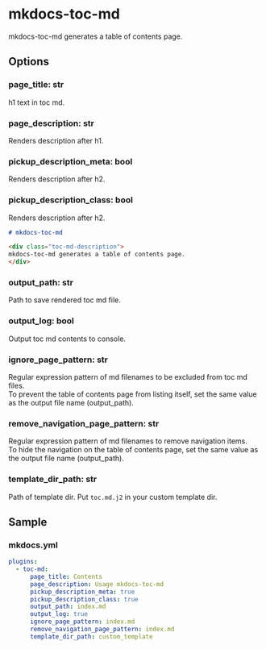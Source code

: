 # mkdocs-toc-md

<div class="toc-md-description">
mkdocs-toc-md generates a table of contents page.
</div>

## Options



### page_title: str  
h1 text in toc md.

### page_description: str
Renders description after h1.

### pickup_description_meta: bool  
Renders description after h2.

### pickup_description_class: bool  
Renders description after h2.


```md
# mkdocs-toc-md

<div class="toc-md-description">
mkdocs-toc-md generates a table of contents page.
</div>
```



### output_path: str  
Path to save rendered toc md file.

### output_log: bool  
Output toc md contents to console.

### ignore_page_pattern: str  
Regular expression pattern of md filenames to be excluded from toc md files.  
To prevent the table of contents page from listing itself, set the same value as the output file name (output_path).

### remove_navigation_page_pattern: str  
Regular expression pattern of md filenames to remove navigation items.  
To hide the navigation on the table of contents page, set the same value as the output file name (output_path).

### template_dir_path: str
Path of template dir.
Put `toc.md.j2` in your custom template dir.

## Sample 

### mkdocs.yml

```yml
plugins:
  - toc-md:
      page_title: Contents
      page_description: Usage mkdocs-toc-md
      pickup_description_meta: true
      pickup_description_class: true
      output_path: index.md
      output_log: true
      ignore_page_pattern: index.md
      remove_navigation_page_pattern: index.md
      template_dir_path: custom_template
```


